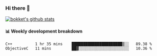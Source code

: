 ### Hi there 👋
[![bokket's github stats](https://github-readme-stats.vercel.app/api?username=bokket&show_icons=true&count_private=true)](https://github.com/anuraghazra/github-readme-stats)

#### :bar_chart: Weekly development breakdown
<!--START_SECTION:waka-->
```text
C++          1 hr 35 mins    ██████████████████████▒░░   89.38 % 
ObjectiveC   11 mins         ██▓░░░░░░░░░░░░░░░░░░░░░░   10.36 % 
```
<!--END_SECTION:waka-->
